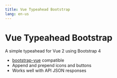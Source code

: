```yaml
---
title: Vue Typeahead Bootstrap
lang: en-us
---
```


# Vue Typeahead Bootstrap

A simple typeahead for Vue 2 using Bootstrap 4
 * [bootstrap-vue](https://bootstrap-vue.js.org/) compatible
 * Append and prepend icons and buttons
 * Works well with API JSON responses

<demo/>